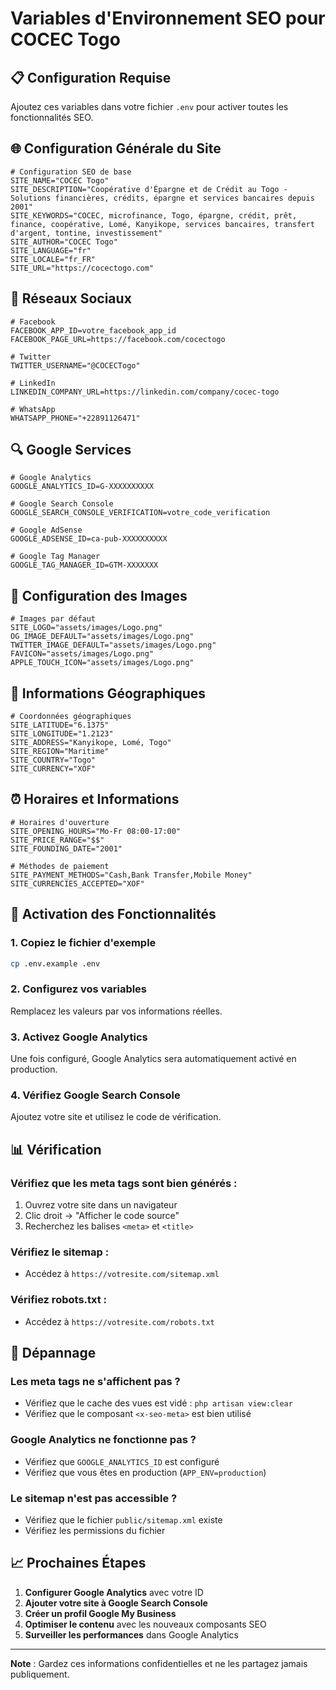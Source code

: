 # Variables d'Environnement SEO pour COCEC Togo

## 📋 Configuration Requise

Ajoutez ces variables dans votre fichier `.env` pour activer toutes les fonctionnalités SEO.

## 🌐 Configuration Générale du Site

```env
# Configuration SEO de base
SITE_NAME="COCEC Togo"
SITE_DESCRIPTION="Coopérative d'Épargne et de Crédit au Togo - Solutions financières, crédits, épargne et services bancaires depuis 2001"
SITE_KEYWORDS="COCEC, microfinance, Togo, épargne, crédit, prêt, finance, coopérative, Lomé, Kanyikope, services bancaires, transfert d'argent, tontine, investissement"
SITE_AUTHOR="COCEC Togo"
SITE_LANGUAGE="fr"
SITE_LOCALE="fr_FR"
SITE_URL="https://cocectogo.com"
```

## 📱 Réseaux Sociaux

```env
# Facebook
FACEBOOK_APP_ID=votre_facebook_app_id
FACEBOOK_PAGE_URL=https://facebook.com/cocectogo

# Twitter
TWITTER_USERNAME="@COCECTogo"

# LinkedIn
LINKEDIN_COMPANY_URL=https://linkedin.com/company/cocec-togo

# WhatsApp
WHATSAPP_PHONE="+22891126471"
```

## 🔍 Google Services

```env
# Google Analytics
GOOGLE_ANALYTICS_ID=G-XXXXXXXXXX

# Google Search Console
GOOGLE_SEARCH_CONSOLE_VERIFICATION=votre_code_verification

# Google AdSense
GOOGLE_ADSENSE_ID=ca-pub-XXXXXXXXXX

# Google Tag Manager
GOOGLE_TAG_MANAGER_ID=GTM-XXXXXXX
```

## 🎨 Configuration des Images

```env
# Images par défaut
SITE_LOGO="assets/images/Logo.png"
OG_IMAGE_DEFAULT="assets/images/Logo.png"
TWITTER_IMAGE_DEFAULT="assets/images/Logo.png"
FAVICON="assets/images/Logo.png"
APPLE_TOUCH_ICON="assets/images/Logo.png"
```

## 📍 Informations Géographiques

```env
# Coordonnées géographiques
SITE_LATITUDE="6.1375"
SITE_LONGITUDE="1.2123"
SITE_ADDRESS="Kanyikope, Lomé, Togo"
SITE_REGION="Maritime"
SITE_COUNTRY="Togo"
SITE_CURRENCY="XOF"
```

## ⏰ Horaires et Informations

```env
# Horaires d'ouverture
SITE_OPENING_HOURS="Mo-Fr 08:00-17:00"
SITE_PRICE_RANGE="$$"
SITE_FOUNDING_DATE="2001"

# Méthodes de paiement
SITE_PAYMENT_METHODS="Cash,Bank Transfer,Mobile Money"
SITE_CURRENCIES_ACCEPTED="XOF"
```

## 🚀 Activation des Fonctionnalités

### 1. Copiez le fichier d'exemple
```bash
cp .env.example .env
```

### 2. Configurez vos variables
Remplacez les valeurs par vos informations réelles.

### 3. Activez Google Analytics
Une fois configuré, Google Analytics sera automatiquement activé en production.

### 4. Vérifiez Google Search Console
Ajoutez votre site et utilisez le code de vérification.

## 📊 Vérification

### Vérifiez que les meta tags sont bien générés :
1. Ouvrez votre site dans un navigateur
2. Clic droit → "Afficher le code source"
3. Recherchez les balises `<meta>` et `<title>`

### Vérifiez le sitemap :
- Accédez à `https://votresite.com/sitemap.xml`

### Vérifiez robots.txt :
- Accédez à `https://votresite.com/robots.txt`

## 🔧 Dépannage

### Les meta tags ne s'affichent pas ?
- Vérifiez que le cache des vues est vidé : `php artisan view:clear`
- Vérifiez que le composant `<x-seo-meta>` est bien utilisé

### Google Analytics ne fonctionne pas ?
- Vérifiez que `GOOGLE_ANALYTICS_ID` est configuré
- Vérifiez que vous êtes en production (`APP_ENV=production`)

### Le sitemap n'est pas accessible ?
- Vérifiez que le fichier `public/sitemap.xml` existe
- Vérifiez les permissions du fichier

## 📈 Prochaines Étapes

1. **Configurer Google Analytics** avec votre ID
2. **Ajouter votre site à Google Search Console**
3. **Créer un profil Google My Business**
4. **Optimiser le contenu** avec les nouveaux composants SEO
5. **Surveiller les performances** dans Google Analytics

---

**Note** : Gardez ces informations confidentielles et ne les partagez jamais publiquement.
